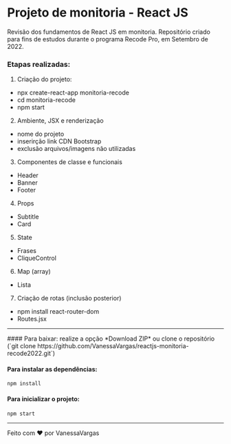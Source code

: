# Projeto de monitoria - React JS

Revisão dos fundamentos de React JS em monitoria. Repositório criado para fins de estudos durante o programa Recode Pro, em Setembro de 2022.

### Etapas realizadas:

1. Criação do projeto:
- npx create-react-app monitoria-recode
- cd monitoria-recode
- npm start

2. Ambiente, JSX e renderização
- nome do projeto
- inserirção link CDN Bootstrap
- exclusão arquivos/imagens não utilizadas

3. Componentes de classe e funcionais
- Header
- Banner
- Footer

4. Props
- Subtitle
- Card

5. State
- Frases
- CliqueControl

6. Map (array)
- Lista

7. Criação de rotas (inclusão posterior)
- npm install react-router-dom
- Routes.jsx

<hr>
#### Para baixar:
realize a opção *Download ZIP* ou clone o repositório (`git clone https://github.com/VanessaVargas/reactjs-monitoria-recode2022.git`)

#### Para instalar as dependências:
`npm install`

#### Para inicializar o projeto:
`npm start`

<hr>
Feito com ❤️ por VanessaVargas
